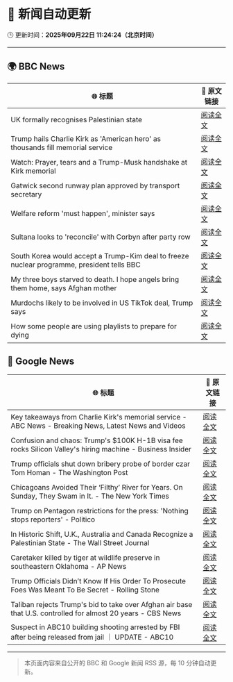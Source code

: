 # 🧠 新闻自动更新

🕒 更新时间：**2025年09月22日 11:24:24（北京时间）**

---

## 🌍 BBC News

| 🌐 标题 | 🔗 原文链接 |
|--------|-------------|
| UK formally recognises Palestinian state | [阅读全文](https://www.bbc.com/news/articles/ce800enrglzo?at_medium=RSS&at_campaign=rss) |
| Trump hails Charlie Kirk as 'American hero' as thousands fill memorial service | [阅读全文](https://www.bbc.com/news/articles/ckgee0x9p40o?at_medium=RSS&at_campaign=rss) |
| Watch: Prayer, tears and a Trump-Musk handshake at Kirk memorial | [阅读全文](https://www.bbc.com/news/videos/c1kwwxgmn21o?at_medium=RSS&at_campaign=rss) |
| Gatwick second runway plan approved by transport secretary | [阅读全文](https://www.bbc.com/news/articles/c9v7rz24z23o?at_medium=RSS&at_campaign=rss) |
| Welfare reform 'must happen', minister says | [阅读全文](https://www.bbc.com/news/articles/ckg3jl0ylkyo?at_medium=RSS&at_campaign=rss) |
| Sultana looks to 'reconcile' with Corbyn after party row | [阅读全文](https://www.bbc.com/news/articles/c0q77y25l48o?at_medium=RSS&at_campaign=rss) |
| South Korea would accept a Trump-Kim deal to freeze nuclear programme, president tells BBC | [阅读全文](https://www.bbc.com/news/articles/cwy91w0e1z2o?at_medium=RSS&at_campaign=rss) |
| My three boys starved to death. I hope angels bring them home, says Afghan mother | [阅读全文](https://www.bbc.com/news/articles/cwydgj4pg9jo?at_medium=RSS&at_campaign=rss) |
| Murdochs likely to be involved in US TikTok deal, Trump says | [阅读全文](https://www.bbc.com/news/articles/crkjjv28ykjo?at_medium=RSS&at_campaign=rss) |
| How some people are using playlists to prepare for dying | [阅读全文](https://www.bbc.com/news/articles/c3e7n40vyx2o?at_medium=RSS&at_campaign=rss) |

## 📰 Google News

| 🌐 标题 | 🔗 原文链接 |
|--------|-------------|
| Key takeaways from Charlie Kirk's memorial service - ABC News - Breaking News, Latest News and Videos | [阅读全文](https://news.google.com/rss/articles/CBMimwFBVV95cUxNS0gta2VUVWp5WjRucUZEbGlkTGxzTjEweUJNR1hQdHQzVXhCOXNHbEpoUDc5cy1sWE1ZMnhPN2d5cnM5RWRPSGxSV0thYXlCOGM0RHVCUGphWjFhWVJtb1pLYWhsUDQzNWNhQmtmazVpa09JRThKX0VaMHllX0tiUlM2bzBJWUZGVlg2aXJ6czdXUjlzclZqdXhaUdIBoAFBVV95cUxOWWhzT3kyLWZJOGZQa0NiemZ4OW1pQXdsX2lyWlhvN0s5Q1FFT0FPSFhad0hfQlVNMUVRUVpZaDJUdjNNa2Y1M1BhbjVGaVNZM2I0SHlTaUJqQTBwelNTOTYycm00Y3Q4dGZ6cU1qUU80aGg3cU51clNaVUhmemtlMlJ0N0stT1VjbkpIYUo2TXR6TjQ5YnB2Vy12WTF2MTBT?oc=5) |
| Confusion and chaos: Trump's $100K H-1B visa fee rocks Silicon Valley's hiring machine - Business Insider | [阅读全文](https://news.google.com/rss/articles/CBMijgFBVV95cUxNVzZ3dHg2Q1YtTUNKa19OZVU2ajhFWE1oSVd2dEN2eFdjOVhhS24yRERyX2R2TnVUczVDVWhFbnFLTUFsTEoxVjZtUVpHbUxBZUFJdzM0bGthc3E3dEdJdF8zd2RkdEswd19UbDJ3aGZxRDZ4Zm9tdXp5X0ZOZEtIeGRMd0VIRlZ2WXhNMVd3?oc=5) |
| Trump officials shut down bribery probe of border czar Tom Homan - The Washington Post | [阅读全文](https://news.google.com/rss/articles/CBMiowFBVV95cUxOYVpfTlFONFNDZ3pHMEIzWUdtZ05iTFVPYWtMX3h6N3BxUkt6WnM1dHpmVFZDTGlDOVBFWVBMWWpvWUhIbnczYXBTVW5sUmlUZXR0RmJaZnVBZi1fWHJuQmtSRXo1dHlrbDVrdjk1dnJ2VHpNTC1pTXpvUWpSMzRWQktaV2ZKN3pXYXZ4OVoyYUppRkxjcDUwM3cwUlNxdWpheENr?oc=5) |
| Chicagoans Avoided Their ‘Filthy’ River for Years. On Sunday, They Swam in It. - The New York Times | [阅读全文](https://news.google.com/rss/articles/CBMibkFVX3lxTE91VUwxMng5QzE1MlRsX0xKSEVVT214X1dYYllnb2NLUmJYX1JWeTl4S1hyX3c2cHFrZF83RmQ2T2plaThuQjJ1c1dBT3NzRFpWS0o5a2sycWE4ZGRfSUxvMkZQOS0xTTI4Z29hLTJ3?oc=5) |
| Trump on Pentagon restrictions for the press: 'Nothing stops reporters' - Politico | [阅读全文](https://news.google.com/rss/articles/CBMiiwFBVV95cUxQYXJxaERlell5c3U4MkNjVG5ONXJzdFp2QTg2ZUdyQTFqZjJuTWFVTnNQMUxDcmZDRE1lMk5Ka1FhSjNhU19IUEpZNUJzN1BGRUl4b2pNMExqekpLbkQ4NzZRWEpLSy1jTFRzOFJwUmZTWE1IRUtLSkMyWW5rTlBncnRyc3RjWTNGSUs0?oc=5) |
| In Historic Shift, U.K., Australia and Canada Recognize a Palestinian State - The Wall Street Journal | [阅读全文](https://news.google.com/rss/articles/CBMiuwFBVV95cUxPbU9peGQ2ejRiMHVxZ2xielBoMWJEUmh1aWNQVHBRaFhKLUpIeV82N2ktanpvclhJb2JFSmR4ZWVDbW4xS1c5STNFY3FpTU9ZZnY3MThYTWNrMElpY2NhMXBaRmIwTXJWY2l5OG5SeVRjSDBLTDJZYlJQM2pMaFBCYmRRT3IySXFLR1QzYUQyQjNqV0pNRExCcjlxYkdBZWc2Uzh1d2w1Z3VfR0FMZFJRb3JwR1RhbzhDQU9B?oc=5) |
| Caretaker killed by tiger at wildlife preserve in southeastern Oklahoma - AP News | [阅读全文](https://news.google.com/rss/articles/CBMisgFBVV95cUxQUWFnSWtaaVdqWi0zblRBRUhQMjBxTkFRdmwzdnB3d21TS1VxbDIwSVlmN0tidmpQMUJ5amZkMURwOEs2RDRKQ0tYRlJmZ3g3QmlxZl9RLTdRRUxNRl9iNEpfMTFEdFQ1bHhwVk0ydEJtNWZlNzdLUFZkNmN2OU5temFEb01tMHpzenFkM1c0RjloNlhJdFgyTFRUcFdSNEh1OHJZdkczbnhyXzRfTFhYdU93?oc=5) |
| Trump Officials Didn’t Know If His Order To Prosecute Foes Was Meant To Be Secret - Rolling Stone | [阅读全文](https://news.google.com/rss/articles/CBMivwFBVV95cUxQSjU2d0JLQnV5bG5UeWdxa2RuWm4yN3ByY2g1V294clJuS0E0LVdfYjRNV2NlNGdqLVJEYVI4WFNMcXcxM2RoZGwtNF95aTl0cFJHQnZZM29xMzlOWlRhV1Y5RkVkRkM5LXZoQWk1MldxYkxtOUNrbTNxblpqV0duOVM1Mm91Um1nWm9UZTVMZkJNS2tiTlFXanFKWTY3T2tyT3NqWFlTdnVYTFUwUEZPUVAxbFN3Ty1hTERkYXRsdw?oc=5) |
| Taliban rejects Trump's bid to take over Afghan air base that U.S. controlled for almost 20 years - CBS News | [阅读全文](https://news.google.com/rss/articles/CBMic0FVX3lxTE5DczNCbEVxb182QlFPVjFiUDNWLThta3psaEw2UnBRQmJWZkw0UVhkdUlzaHpZYjhGTHdmRkJvU1c5WTVkOTN5b1BvLU1NVmlqTEN6ZjFRZ1dzaHFucUZBU0xfbEw4SXprQS12OTZvWmVXWjTSAXhBVV95cUxOZnRzY01JRkdsSkVCV3VucU1vaHA4QVQ3ZHcwaXVDclgyWGJ6bFVlXzRLcjIyNEZlTE5Qd2htaWRneXNrZUllY1FQY1JpQjZqWFVucDBpOGdjUU00RHllWU02ZDRfZXkzamZzbHg3ZzZFRVVFbHhYaEw?oc=5) |
| Suspect in ABC10 building shooting arrested by FBI after being released from jail ｜ UPDATE - ABC10 | [阅读全文](https://news.google.com/rss/articles/CBMizgFBVV95cUxPSGVWX1dXOXB0eXJVSmh5aWpLQ0F0WUtSSHFLLXJJRXFFU21MXzItTzJZbmdsRE8xNi0wZVlRSXo0aFF6YVNtQnd1dFdCby13UnVsV1VTS2dLbkJ2ZWlJVG1QaWhOZHhCQW5xc1RockNOYUNuRktaSHRxSGwza3BfVTZVRDhuV0hvM3VLa3pWUEpJNmZscWxCc0taMXEzOEtwckNtS09YMThaUmg4NXVFblBYZmFRakdwY3NmODE4cHZVS2Z4aWVhT2ZtTnBrZw?oc=5) |

---
> 本页面内容来自公开的 BBC 和 Google 新闻 RSS 源，每 10 分钟自动更新。